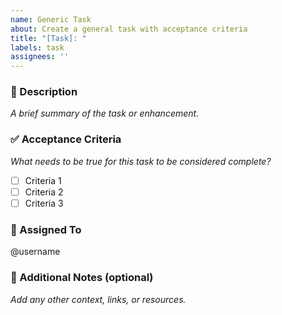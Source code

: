```yaml
---
name: Generic Task
about: Create a general task with acceptance criteria
title: "[Task]: "
labels: task
assignees: ''
---
```


### 📄 Description
_A brief summary of the task or enhancement._

### ✅ Acceptance Criteria
_What needs to be true for this task to be considered complete?_

- [ ] Criteria 1
- [ ] Criteria 2
- [ ] Criteria 3

### 👤 Assigned To
@username

### 📎 Additional Notes (optional)
_Add any other context, links, or resources._
